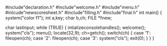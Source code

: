#include"declaration.h"
#include"welcome.h"
#include"menu.h"
#inlcude"newscoresheet.h"
#include"filling.h"
#include"final.h"
int main()
{
   system("color f1");
   int a,key;
   char b,ch;
   FILE *fnew;
   
   char lastinput;
   while (TRUE)
   {
      intializeconsolehandles();
      welcome();
      system("cls");
      menu();
      locate(32,9);
      ch=getch();
      switch(ch)
      {
           case '1':
           fileopen(ch);
           case '2':
           fileopen(ch);
           case '3':
           system("cls");
           exit(0);
       }
    }
 }   
           
